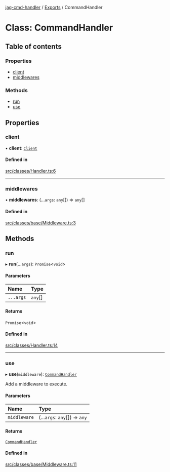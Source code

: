 [jag-cmd-handler](../README.md) / [Exports](../modules.md) / CommandHandler

# Class: CommandHandler

## Table of contents

### Properties

- [client](CommandHandler.md#client)
- [middlewares](CommandHandler.md#middlewares)

### Methods

- [run](CommandHandler.md#run)
- [use](CommandHandler.md#use)

## Properties

### client

• **client**: [`Client`](Client.md)

#### Defined in

[src/classes/Handler.ts:6](https://github.com/JAGUARAVI/JagCmdHandler/blob/f4e0b8f/src/classes/Handler.ts#L6)

___

### middlewares

• **middlewares**: (...`args`: `any`[]) => `any`[]

#### Defined in

[src/classes/base/Middleware.ts:3](https://github.com/JAGUARAVI/JagCmdHandler/blob/f4e0b8f/src/classes/base/Middleware.ts#L3)

## Methods

### run

▸ **run**(...`args`): `Promise`<`void`\>

#### Parameters

| Name | Type |
| :------ | :------ |
| `...args` | `any`[] |

#### Returns

`Promise`<`void`\>

#### Defined in

[src/classes/Handler.ts:14](https://github.com/JAGUARAVI/JagCmdHandler/blob/f4e0b8f/src/classes/Handler.ts#L14)

___

### use

▸ **use**(`middleware`): [`CommandHandler`](CommandHandler.md)

Add a middleware to execute.

#### Parameters

| Name | Type |
| :------ | :------ |
| `middleware` | (...`args`: `any`[]) => `any` |

#### Returns

[`CommandHandler`](CommandHandler.md)

#### Defined in

[src/classes/base/Middleware.ts:11](https://github.com/JAGUARAVI/JagCmdHandler/blob/f4e0b8f/src/classes/base/Middleware.ts#L11)
